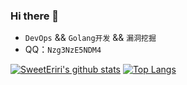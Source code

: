 ### Hi there 👋

<!--
**SweetEriri/SweetEriri** is a ✨ _special_ ✨ repository because its `README.md` (this file) appears on your GitHub profile.

Here are some ideas to get you started:

- 🔭 I’m currently working on ...
- 🌱 I’m currently learning ...
- 👯 I’m looking to collaborate on ...
- 🤔 I’m looking for help with ...
- 💬 Ask me about ...
- 📫 How to reach me: ...
- 😄 Pronouns: ...
- ⚡ Fun fact: ...
-->

- `DevOps` && `Golang开发` && `漏洞挖掘`
- QQ：`Nzg3NzE5NDM4`


[![SweetEriri's github stats](https://github-readme-stats.vercel.app/api?username=SweetEriri& "![SweetEriri's github stats")](https://github.com/anuraghazra/github-readme-stats)
[![Top Langs](https://github-readme-stats.vercel.app/api/top-langs/?username=SweetEriri&layout=compact)](https://github.com/anuraghazra/github-readme-stats)
